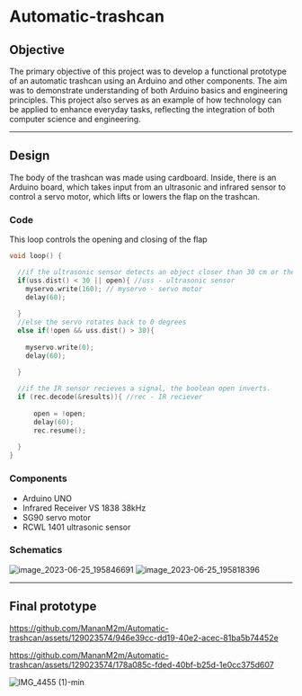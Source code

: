 # Automatic-trashcan

## Objective
The primary objective of this project was to develop a functional prototype of an automatic trashcan using an Arduino and other components. The aim was to demonstrate understanding of both Arduino basics and engineering principles. This project also serves as an example of how technology can be applied to enhance everyday tasks, reflecting the integration of both computer science and engineering.

---

## Design

The body of the trashcan was made using cardboard. Inside, there is an Arduino board, which takes input from an ultrasonic and infrared sensor to control a servo motor, which lifts or lowers the flap on the trashcan.

### Code

This loop controls the opening and closing of the flap
```c++
void loop() {

  //if the ultrasonic sensor detects an object closer than 30 cm or the boolean open is true, the servo will rotate to 160 degrees, opening the trashcan flap.
  if(uss.dist() < 30 || open){ //uss - ultrasonic sensor
    myservo.write(160); // myservo - servo motor
    delay(60);
    
  }
  //else the servo rotates back to 0 degrees
  else if(!open && uss.dist() > 30){
    
    myservo.write(0);
    delay(60);
    
  }

  //if the IR sensor recieves a signal, the boolean open inverts.
  if (rec.decode(&results)){ //rec - IR reciever
    
      open = !open;
      delay(60);
      rec.resume();
    
  }
}
```
### Components
- Arduino UNO
- Infrared Receiver VS 1838 38kHz
- SG90 servo motor
- RCWL 1401 ultrasonic sensor

### Schematics
![image_2023-06-25_195846691](https://github.com/MananM2m/Automatic-trashcan/assets/129023574/1d684850-ce7c-44fa-913a-f5ab95e0818d)
![image_2023-06-25_195818396](https://github.com/MananM2m/Automatic-trashcan/assets/129023574/1b2fc5fe-a8cd-474d-8aef-cf5166cbd046)

---

## Final prototype



https://github.com/MananM2m/Automatic-trashcan/assets/129023574/946e39cc-dd19-40e2-acec-81ba5b74452e 

https://github.com/MananM2m/Automatic-trashcan/assets/129023574/178a085c-fded-40bf-b25d-1e0cc375d607

![IMG_4455 (1)-min](https://github.com/MananM2m/Automatic-trashcan/assets/129023574/838edab2-f288-4625-96b0-c5a53aecd42d)







